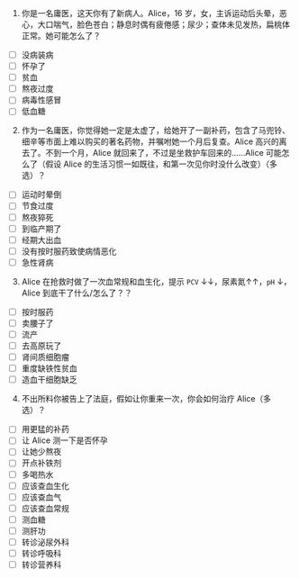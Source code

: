 1. 你是一名庸医，这天你有了新病人。Alice，16 岁，女，主诉运动后头晕，恶心，大口喘气，脸色苍白；静息时偶有疲倦感；尿少；查体未见发热，扁桃体正常。她可能怎么了？
- [ ] 没病装病
- [ ] 怀孕了
- [ ] 贫血
- [ ] 熬夜过度
- [ ] 病毒性感冒
- [ ] 低血糖
2. 作为一名庸医，你觉得她一定是太虚了，给她开了一副补药，包含了马兜铃、细辛等市面上难以购买的著名药物，并嘱咐她一个月后复查。Alice 高兴的离去了。不到一个月，Alice 就回来了，不过是坐救护车回来的……Alice 可能怎么了（假设 Alice 的生活习惯一如既往，和第一次见你时没什么改变）（多选）？
- [ ] 运动时晕倒
- [ ] 节食过度
- [ ] 熬夜猝死
- [ ] 到临产期了
- [ ] 经期大出血
- [ ] 没有按时服药致使病情恶化
- [ ] 急性肾病
3. Alice 在抢救时做了一次血常规和血生化，提示 `PCV` ↓↓，尿素氮↑↑，`pH` ↓，Alice 到底干了什么/怎么了？？
- [ ] 按时服药
- [ ] 卖腰子了
- [ ] 流产
- [ ] 去高原玩了
- [ ] 肾间质细胞瘤
- [ ] 重度缺铁性贫血
- [ ] 造血干细胞缺乏
4. 不出所料你被告上了法庭，假如让你重来一次，你会如何治疗 Alice（多选）？
- [ ] 用更猛的补药
- [ ] 让 Alice 测一下是否怀孕
- [ ] 让她少熬夜
- [ ] 开点补铁剂
- [ ] 多喝热水
- [ ] 应该查血生化
- [ ] 应该查血气
- [ ] 应该查血常规
- [ ] 测血糖
- [ ] 测肝功
- [ ] 转诊泌尿外科
- [ ] 转诊呼吸科
- [ ] 转诊营养科
